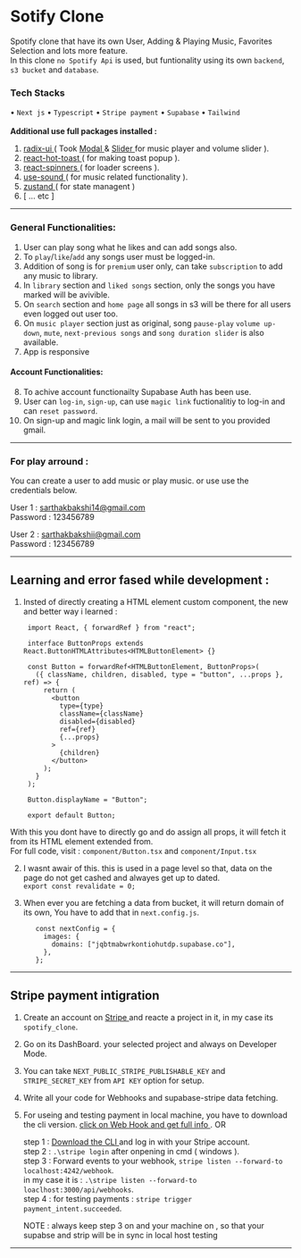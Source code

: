 # Sotify Clone

Spotify clone that have its own User, Adding & Playing Music, Favorites Selection and lots more feature. <br/> 
In this clone `no Spotify Api` is used, but funtionality using its own `backend`, `s3 bucket` and `database`.

### Tech Stacks
<span> &#8226; </span> ` Next js ` <span> &#8226; </span> ` Typescript ` <span> &#8226; </span> ` Stripe payment ` <span> &#8226; </span>` Supabase ` <span> &#8226; </span> ` Tailwind `  <br />
<br />
<b> Additional use full packages installed : </b> <br /> 
 1)  <a href="https://www.radix-ui.com"> radix-ui </a> ( Took <a href="https://www.radix-ui.com/primitives/docs/components/dialog"> Modal </a> & <a href="https://www.radix-ui.com/primitives/docs/components/slider"> Slider </a> for music player and volume slider ).
 2) <a href="https://react-hot-toast.com/"> react-hot-toast </a> ( for making toast popup ).
 3) <a href="https://www.davidhu.io/react-spinners/"> react-spinners </a> ( for loader screens ).
 4) <a href="https://github.com/joshwcomeau/use-sound"> use-sound </a> ( for music related functionality ).
 5) <a href="https://docs.pmnd.rs/zustand/getting-started/introduction" > zustand </a> ( for state managent )
 6) [ ... etc ]
<hr/>

### General Functionalities:
1) User can play song what he likes and can add songs also.
2) To `play`/`like`/`add` any songs user must be logged-in.
3) Addition of song is for `premium` user only, can take `subscription` to add any music to library.
4) In `library` section and `liked songs` section, only the songs you have marked will be avivible.
5) On `search` section and `home page` all songs in s3 will be there for all users even logged out user too.
6) On `music player` section just as original, song `pause-play` `volume up-down`, `mute`, `next-previous songs` and `song duration slider` is also available.
7) App is responsive

#### Account Functionalities:
8) To achive account functionailty Supabase Auth has been use.
9) User can `log-in`, `sign-up`, can use `magic link` fuctionalitiy to log-in and can `reset password`.
10) On sign-up and magic link login, a mail will be sent to you provided gmail.
    
<hr/>

### For play arround :
You can create a user to add music or play music. or use use the credentials below.

User 1 : sarthakbakshi14@gmail.com \
Password : 123456789 

User 2 : sarthakbakshii@gmail.com\
Password : 123456789
<hr/>

## Learning and error fased while development :
1) Insted of directly creating a HTML element custom component, the new and better way i learned :
   ```
    import React, { forwardRef } from "react";
    
    interface ButtonProps extends React.ButtonHTMLAttributes<HTMLButtonElement> {}
   
    const Button = forwardRef<HTMLButtonElement, ButtonProps>(
      ({ className, children, disabled, type = "button", ...props }, ref) => {
        return (
          <button
            type={type}
            className={className}
            disabled={disabled}
            ref={ref}
            {...props}
          >
            {children}
          </button>
        );
      }
    );
    
    Button.displayName = "Button";
    
    export default Button;

With this you dont have to directly go and do assign all props, it will fetch it from its HTML element extended from.\
      For full code, visit : `component/Button.tsx` and `component/Input.tsx`

2) I wasnt awair of this. this is used in a page level so that, data on the page do not get cashed and alwayes get up to dated. \
   `export const revalidate = 0;`

3) When ever you are fetching a data from bucket, it will return domain of its own, You have to add that in `next.config.js`.

   ```
      const nextConfig = {
        images: {
          domains: ["jqbtmabwrkontiohutdp.supabase.co"],
        },
      };

<hr/>

## Stripe payment intigration
1) Create an account on <a href="https://stripe.com/in?utm_campaign=IN_EN_Search_Brand_Stripe_EXA-19968032780&utm_medium=cpc&utm_source=google&ad_content=654755077645&utm_term=stripe&utm_matchtype=e&utm_adposition=&utm_device=c&gclid=Cj0KCQjwmICoBhDxARIsABXkXlKGWj3zymfPsS40X26cF7LDObrWYG8bTZF4p3Lz4dCq8kKoWoZCwKUaAoMWEALw_wcB"> Stripe </a> and reacte a project in it, in my case its `spotify_clone`.
2) Go on its DashBoard. your selected project and always on Developer Mode.
3) You can take `NEXT_PUBLIC_STRIPE_PUBLISHABLE_KEY` and `STRIPE_SECRET_KEY` from `API KEY` option for setup.
4) Write all your code for Webhooks and supabase-stripe data fetching.
5) For useing and testing payment in local machine, you have to download the cli version. <a href="https://dashboard.stripe.com/test/webhooks/create"> click on Web Hook and get full info </a>. OR


    step 1 : <a href="https://stripe.com/docs/stripe-cli"> Download the CLI </a>  and log in with your Stripe account.\
    step 2 : ``.\stripe login`` after onpening in cmd ( windows ).\
    step 3 : Forward events to your webhook, ``stripe listen --forward-to localhost:4242/webhook``.\
             in my case it is : ``.\stripe listen --forward-to loaclhost:3000/api/webhooks``.\
    step 4 : for testing payments : `` stripe trigger payment_intent.succeeded ``.

   NOTE : always keep step 3 on and your machine on , so that your supabse and strip will be in sync in local host testing
          


<hr />
   

